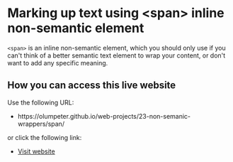 # Marking up text using &lt;span&gt; inline non-semantic element

 <code>&lt;span&gt;</code> is an inline non-semantic element, which you should only use if you can't think of a better semantic text element to wrap your content, or don't want to add any specific meaning. 

 ## How you can access this live website
<p>Use the following URL:</p>
<ul>
  <li>https://olumpeter.github.io/web-projects/23-non-semanic-wrappers/span/</li>
</ul>
<p>or click the following link:</p> 
<ul>
  <li><a href="https://olumpeter.github.io/web-projects/23-non-semanic-wrappers/span/">
    Visit website</a></li>
</ul>
 
